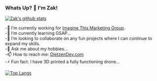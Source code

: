<link rel="stylesheet" href="https://stackpath.bootstrapcdn.com/bootstrap/4.3.1/css/bootstrap.min.css" integrity="sha384-ggOyR0iXCbMQv3Xipma34MD+dH/1fQ784/j6cY/iJTQUOhcWr7x9JvoRxT2MZw1T" crossorigin="anonymous">
<script src="https://code.jquery.com/jquery-3.3.1.slim.min.js" integrity="sha384-q8i/X+965DzO0rT7abK41JStQIAqVgRVzpbzo5smXKp4YfRvH+8abtTE1Pi6jizo" crossorigin="anonymous"></script>
<script src="https://cdnjs.cloudflare.com/ajax/libs/popper.js/1.14.7/umd/popper.min.js" integrity="sha384-UO2eT0CpHqdSJQ6hJty5KVphtPhzWj9WO1clHTMGa3JDZwrnQq4sF86dIHNDz0W1" crossorigin="anonymous"></script>
<script src="https://stackpath.bootstrapcdn.com/bootstrap/4.3.1/js/bootstrap.min.js" integrity="sha384-JjSmVgyd0p3pXB1rRibZUAYoIIy6OrQ6VrjIEaFf/nJGzIxFDsf4x0xIM+B07jRM" crossorigin="anonymous"></script>

### Whats Up? 👋 I'm Zak!

[![Zak's github stats](https://github-readme-stats.vercel.app/api?username=zdietzen&count_private=true&show_icons=true&theme=tokyonight)](https://dietzendev.com/)

<!--
**zdietzen/zdietzen** is a ✨ _special_ ✨ repository because its `README.md` (this file) appears on your GitHub profile.
-->
<div class="row">
<p>
-🔭 I’m currently working for <a href="https/:thinkcreatedo.com">Imagine This Marketing Group</a>.<br>
-🌱 I’m currently learning GSAP...<br>
-👯 I’m looking to collaborate on any fun projects where I can continue to expand my skills.<br>
-💬 Ask me about my hobbies...<br>
  -📫 How to reach me: <a href="https//:dietzendev.com"> DietzenDev.com</a><br>
-⚡ Fun fact: I have 3D printed a fully functioning drone...<br>
</p>
</div>


[![Top Langs](https://github-readme-stats.vercel.app/api/top-langs/?username=zdietzen)](https://dietzendev.com/)
